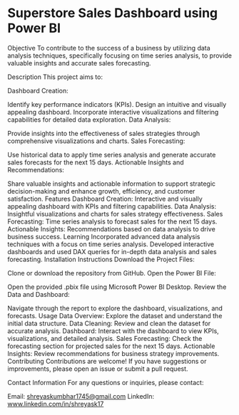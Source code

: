 # Superstore Sales Dashboard using Power BI
Objective
To contribute to the success of a business by utilizing data analysis techniques, specifically focusing on time series analysis, to provide valuable insights and accurate sales forecasting.

Description
This project aims to:

Dashboard Creation:

Identify key performance indicators (KPIs).
Design an intuitive and visually appealing dashboard.
Incorporate interactive visualizations and filtering capabilities for detailed data exploration.
Data Analysis:

Provide insights into the effectiveness of sales strategies through comprehensive visualizations and charts.
Sales Forecasting:

Use historical data to apply time series analysis and generate accurate sales forecasts for the next 15 days.
Actionable Insights and Recommendations:

Share valuable insights and actionable information to support strategic decision-making and enhance growth, efficiency, and customer satisfaction.
Features
Dashboard Creation: Interactive and visually appealing dashboard with KPIs and filtering capabilities.
Data Analysis: Insightful visualizations and charts for sales strategy effectiveness.
Sales Forecasting: Time series analysis to forecast sales for the next 15 days.
Actionable Insights: Recommendations based on data analysis to drive business success.
Learning
Incorporated advanced data analysis techniques with a focus on time series analysis.
Developed interactive dashboards and used DAX queries for in-depth data analysis and sales forecasting.
Installation Instructions
Download the Project Files:

Clone or download the repository from GitHub.
Open the Power BI File:

Open the provided .pbix file using Microsoft Power BI Desktop.
Review the Data and Dashboard:

Navigate through the report to explore the dashboard, visualizations, and forecasts.
Usage
Data Overview: Explore the dataset and understand the initial data structure.
Data Cleaning: Review and clean the dataset for accurate analysis.
Dashboard: Interact with the dashboard to view KPIs, visualizations, and detailed analysis.
Sales Forecasting: Check the forecasting section for projected sales for the next 15 days.
Actionable Insights: Review recommendations for business strategy improvements.
Contributing
Contributions are welcome! If you have suggestions or improvements, please open an issue or submit a pull request.

Contact Information
For any questions or inquiries, please contact:

Email: shreyaskumbhar1745@gmail.com
LinkedIn: www.linkedin.com/in/shreyask17
